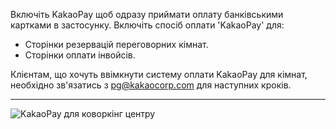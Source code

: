 Включіть KakaoPay щоб одразу приймати оплату банківськими картками в застосунку. Включіть спосіб оплати 'KakaoPay' для:

- Сторінки резервацій переговорних кімнат.
- Сторінки оплати інвойсів.

Клієнтам, що хочуть ввімкнути систему оплати KakaoPay для кімнат, необхідно зв'язатись з pg@kakaocorp.com для наступних кроків.

---

![KakaoPay для коворкінг центру](https://d7ccq1i35b0cj.cloudfront.net/andcards-integrations-kakaopay-light-en-1920-1200.png)
